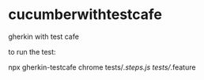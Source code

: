 # cucumberwithtestcafe
gherkin with test cafe

to run the test:

npx gherkin-testcafe chrome tests/*.steps.js  tests/*.feature
